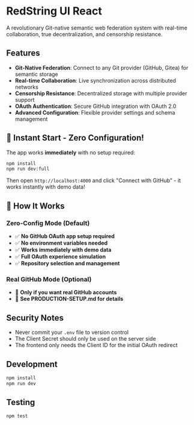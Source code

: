 # RedString UI React

A revolutionary Git-native semantic web federation system with real-time collaboration, true decentralization, and censorship resistance.

## Features

- **Git-Native Federation**: Connect to any Git provider (GitHub, Gitea) for semantic storage
- **Real-time Collaboration**: Live synchronization across distributed networks
- **Censorship Resistance**: Decentralized storage with multiple provider support
- **OAuth Authentication**: Secure GitHub integration with OAuth 2.0
- **Advanced Configuration**: Flexible provider settings and schema management

## 🚀 **Instant Start - Zero Configuration!**

The app works **immediately** with no setup required:

```bash
npm install
npm run dev:full
```

Then open `http://localhost:4000` and click "Connect with GitHub" - it works instantly with demo data!

## 🎯 **How It Works**

### Zero-Config Mode (Default)
- ✅ **No GitHub OAuth app setup required**
- ✅ **No environment variables needed**
- ✅ **Works immediately with demo data**
- ✅ **Full OAuth experience simulation**
- ✅ **Repository selection and management**

### Real GitHub Mode (Optional)
- 🔧 **Only if you want real GitHub accounts**
- 🔧 **See PRODUCTION-SETUP.md for details**

## Security Notes
- Never commit your `.env` file to version control
- The Client Secret should only be used on the server side
- The frontend only needs the Client ID for the initial OAuth redirect

## Development

```bash
npm install
npm run dev
```

## Testing

```bash
npm test
```
